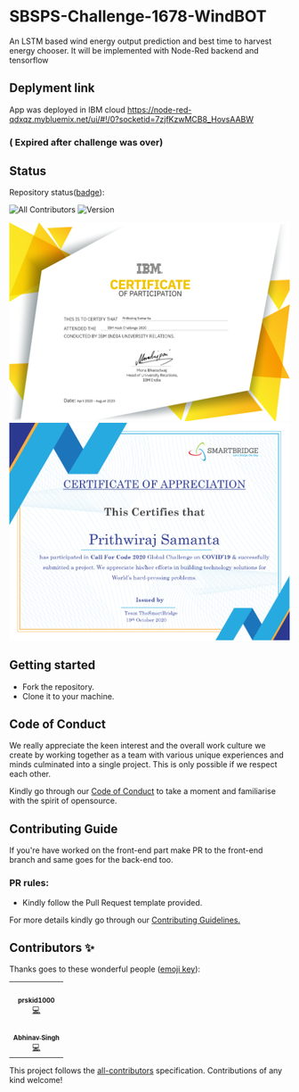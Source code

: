 # SBSPS-Challenge-1678-WindBOT

An LSTM based wind energy output prediction and best time to harvest energy chooser.
It will be implemented with Node-Red backend and tensorflow

## Deplyment link
App was deployed in IBM cloud
https://node-red-qdxqz.mybluemix.net/ui/#!/0?socketid=7zjfKzwMCB8_HovsAABW
### ( Expired after challenge was over)


## Status
Repository status([badge](https://img.shields.io/badge/)):
<!-- ALL-CONTRIBUTORS-BADGE:START - Do not remove or modify this section -->
![All Contributors](https://img.shields.io/badge/all_contributors-2-orange.svg?style=flat-square)
![Version](https://img.shields.io/badge/version-1.0.0-green)
<!-- ALL-CONTRIBUTORS-BADGE:END -->

![1](https://github.com/SmartPracticeschool/SBSPS-Challenge-1678-WindBOT/blob/master/cert_1.png?raw=true)<br>
![2](https://github.com/SmartPracticeschool/SBSPS-Challenge-1678-WindBOT/blob/master/cert_2.png?raw=true)

## Getting started

- Fork the repository.
- Clone it to your machine.

## Code of Conduct

We really appreciate the keen interest and the overall work culture we create by
working together as a team with various unique experiences and minds culminated
into a single project. This is only possible if we respect each other.

Kindly go through our
[Code of Conduct](https://github.com/prskid1000/Template/blob/main/.github/CODE_OF_CONDUCT_TEMPLATE/CODE_OF_CONDUCT.md)
to take a moment and familiarise with the spirit of opensource.

## Contributing Guide

If you're have worked on the front-end part make PR to the front-end branch
and same goes for the back-end too.

### PR rules:
- Kindly follow the Pull Request template provided.

For more details kindly go through our
[Contributing Guidelines.](https://github.com/prskid1000/Template/blob/main/.github/CONTRIBUTING_TEMPLATE/CONTRIBUTING.md)

## Contributors ✨

Thanks goes to these wonderful people ([emoji key](https://allcontributors.org/docs/en/emoji-key)):

<!-- ALL-CONTRIBUTORS-LIST:START - Do not remove or modify this section -->
<!-- prettier-ignore-start -->
<!-- markdownlint-disable -->
<table>
  <tr>
    <td align="center"><a href="http://biograph.dx.am/"><img src="https://avatars0.githubusercontent.com/prskid1000" width="100px;" alt=""/><br /><sub><b>prskid1000</b></sub></a><br /><a href="https://github.com/prskid1000/Template/commits?author=prskid1000" title="Code">💻</a></td>
  </tr>
  <tr>
    <td align="center"><a href="https://github.com/A1bhinavSingh/"><img src="https://avatars0.githubusercontent.com/A1bhinavSingh" width="100px;" alt=""/><br /><sub><b>Abhinav Singh</b></sub></a><br /><a href="https://github.com/prskid1000/Template/commits?author=prskid1000" title="Code">💻</a></td>
  </tr>
<table>

<!-- markdownlint-enable -->
<!-- prettier-ignore-end -->
<!-- ALL-CONTRIBUTORS-LIST:END -->

This project follows the [all-contributors](https://github.com/all-contributors/all-contributors) specification. Contributions of any kind welcome!

